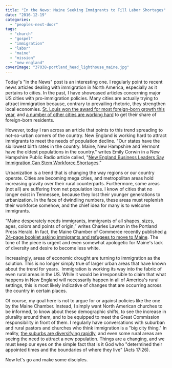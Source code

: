 ```yaml
---
title: "In the News: Maine Seeking Immigrants to Fill Labor Shortages"
date: "2016-12-19"
categories: 
  - "peoples-next-door"
tags: 
  - "church"
  - "gospel"
  - "immigration"
  - "labor"
  - "maine"
  - "mission"
  - "new-england"
coverImage: "37038-portland_head_lighthouse_maine.jpg"
---
```


Today's "In the News" post is an interesting one. I regularly point to recent news articles dealing with immigration in North America, especially as it pertains to cities. In the past, I have showcased articles concerning major US cities with pro-immigration policies. Many cities are actually trying to attract immigration because, contrary to prevailing rhetoric, they strengthen local economies. [St. Louis won the award for most foreign-born growth this year](http://blog.keelancook.com/2016/10/in-the-news-st-louis-shows-biggest-gain-in-foreign-born-population-of-20-largest-metros.html), and [a number of other cities are working hard](http://blog.keelancook.com/2015/09/in-the-news-why-american-cities-are-fighting-to-attract-immigrants.html) to get their share of foreign-born residents.

However, today I ran across an article that points to this trend spreading to not-so-urban corners of the country. New England is working hard to attract immigrants to meet the needs of population decline. "Our states have the six lowest birth rates in the country. Maine, New Hampshire and Vermont have the oldest populations in the country." writes Emily Corwin in a New Hampshire Public Radio article called, "[New England Business Leaders Say Immigration Can Stem Workforce Shortages](http://www.wbur.org/morningedition/2016/12/19/facing-change-i)."

Urbanization is a trend that is changing the way regions or our country operate. Cities are becoming mega cities, and metropolitan areas hold increasing gravity over their rural counterparts. Furthermore, some areas (not all) are suffering from net population loss. I know of cities that no longer exist in Tennessee, because they lost their younger generations to urbanization. In the face of dwindling numbers, these areas must replenish their workforce somehow, and the chief idea for many is to welcome immigrants.

“Maine desperately needs immigrants, immigrants of all shapes, sizes, ages, colors and points of origin,” writes Charles Lawton in the Portland Press Herald. In fact, the Maine Chamber of Commerce recently published [a 24-page booklet asking immigrants and refugees to move to Maine](http://www.mainechamber.org/documents/makingmainework/WEBSITE_Immigration2016-MaineLaborShortage_NewMainersAndDiversity.pdf). The tone of the piece is urgent and even somewhat apologetic for Maine's lack of diversity and desire to become less white.

Increasingly, areas of economic drought are turning to immigration as the solution. This is no longer simply true of larger urban areas that have known about the trend for years.  Immigration is working its way into the fabric of even rural areas in the US. While it would be irresponsible to claim that what happens in New England will necessarily happen in all of America's rural settings, this is most likely indicative of changes that are occurring across the country in certain places.

Of course, my goal here is not to argue for or against policies like the one by the Maine Chamber. Instead, I simply want North American churches to be informed, to know about these demographic shifts, to see the increase in plurality around them, and to be equipped to meet the Great Commission responsibility in front of them. I regularly have conversations with suburban and rural pastors and churches who think immigration is a "big city thing." In reality, [the suburbs are diversifying rapidly](http://blog.keelancook.com/2015/08/in-the-news-the-end-of-suburban-white-flight.html), and even some rural areas are seeing the need to attract a new population. Things are a changing, and we must keep our eyes on the simple fact that is it God who "determined their appointed times and the boundaries of where they live" (Acts 17:26).

Now let's go and make some disciples.
